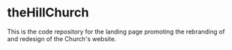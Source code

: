 # theHillChurch
This is the code repository for the landing page promoting the rebranding of and redesign of the Church's website.
